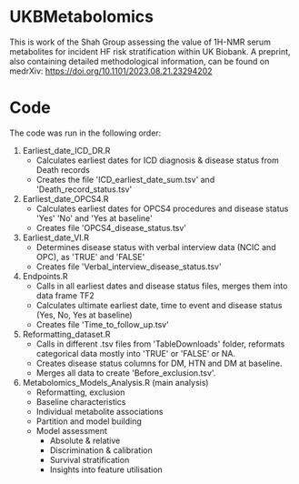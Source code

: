 # UKBMetabolomics
This is work of the Shah Group assessing the value of 1H-NMR serum metabolites for incident HF risk stratification within UK Biobank. A preprint, also containing detailed methodological information, can be found on medrXiv: https://doi.org/10.1101/2023.08.21.23294202

# Code
The code was run in the following order:
1. Earliest_date_ICD_DR.R
   - Calculates earliest dates for ICD diagnosis & disease status from Death records
   - Creates the file 'ICD_earliest_date_sum.tsv' and 'Death_record_status.tsv'
2. Earliest_date_OPCS4.R
   - Calculates earliest dates for OPCS4 procedures and disease status 'Yes' 'No' and 'Yes at baseline'
   - Creates file 'OPCS4_disease_status.tsv'
3. Earliest_date_VI.R
   - Determines disease status with verbal interview data (NCIC and OPC), as 'TRUE' and 'FALSE'
   - Creates file 'Verbal_interview_disease_status.tsv'
4. Endpoints.R
   - Calls in all earliest dates and disease status files, merges them into data frame TF2
   - Calculates ultimate earliest date, time to event and disease status (Yes, No, Yes at baseline)
   - Creates file 'Time_to_follow_up.tsv'
5. Reformatting_dataset.R
   - Calls in different .tsv files from 'TableDownloads' folder, reformats categorical data mostly into 'TRUE' or 'FALSE'          or NA.
   - Creates disease status columns for DM, HTN and DM at baseline.
   - Merges all data to create 'Before_exclusion.tsv'.
6. Metabolomics_Models_Analysis.R (main analysis)
   - Reformatting, exclusion
   - Baseline characteristics
   - Individual metabolite associations
   - Partition and model building
   - Model assessment
        - Absolute & relative
        - Discrimination & calibration
        - Survival stratification
        - Insights into feature utilisation
